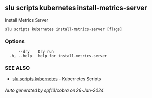 ## slu scripts kubernetes install-metrics-server

Install Metrics Server

```
slu scripts kubernetes install-metrics-server [flags]
```

### Options

```
      --dry    Dry run
  -h, --help   help for install-metrics-server
```

### SEE ALSO

* [slu scripts kubernetes](slu_scripts_kubernetes.md)	 - Kubernetes Scripts

###### Auto generated by spf13/cobra on 26-Jan-2024
